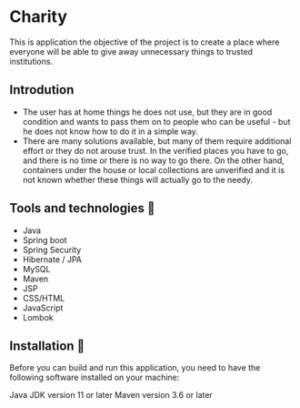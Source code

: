 # **Charity**
This is application the objective of the project is to create a place where everyone will be able to give away unnecessary things to trusted institutions.

## Introdution
* The user has at home things he does not use, but they are in good condition and wants to pass them on to people who can be useful - but he does  not know how to do it in a simple way.
* There are many solutions available, but many of them require additional effort or they do not arouse trust.
In the verified places you have to go, and there is no time or there is no way to go there. On the other hand, containers under the house or local collections are unverified and it is not known whether these things will actually go to the needy.

## Tools and technologies :wrench:

- Java
- Spring boot
- Spring Security
- Hibernate / JPA
- MySQL
- Maven
- JSP
- CSS/HTML
- JavaScript
- Lombok

## Installation :eyes:
Before you can build and run this application, you need to have the following software installed on your machine: 

Java JDK version 11 or later
Maven version 3.6 or later